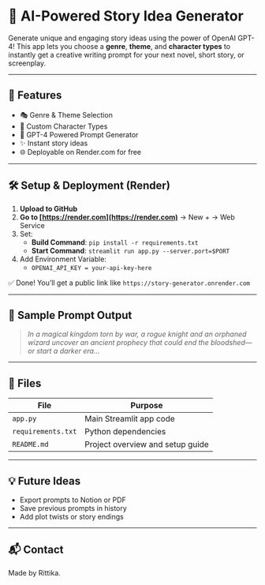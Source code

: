 # 🧠 AI-Powered Story Idea Generator

Generate unique and engaging story ideas using the power of OpenAI GPT-4! This app lets you choose a **genre**, **theme**, and **character types** to instantly get a creative writing prompt for your next novel, short story, or screenplay.

---

## 🚀 Features

- 🎭 Genre & Theme Selection  
- 👤 Custom Character Types  
- 🤖 GPT-4 Powered Prompt Generator  
- ✨ Instant story ideas  
- 🌐 Deployable on Render.com for free

---

## 🛠️ Setup & Deployment (Render)

1. **Upload to GitHub**
2. **Go to [https://render.com](https://render.com)** → New + → Web Service
3. Set:
   - **Build Command**: `pip install -r requirements.txt`
   - **Start Command**: `streamlit run app.py --server.port=$PORT`
4. Add Environment Variable:
   - `OPENAI_API_KEY = your-api-key-here`

✅ Done! You’ll get a public link like `https://story-generator.onrender.com`

---

## 🧪 Sample Prompt Output

> *In a magical kingdom torn by war, a rogue knight and an orphaned wizard uncover an ancient prophecy that could end the bloodshed—or start a darker era...*

---

## 📁 Files

| File              | Purpose                            |
|-------------------|------------------------------------|
| `app.py`          | Main Streamlit app code            |
| `requirements.txt`| Python dependencies                |
| `README.md`       | Project overview and setup guide   |

---

## 💡 Future Ideas

- Export prompts to Notion or PDF  
- Save previous prompts in history  
- Add plot twists or story endings  

---

## 📬 Contact

Made by Rittika.
